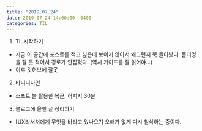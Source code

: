 ```yaml
---
title: "2019.07.24"
date: 2019-07-24 14:00:00 -0400
categories: TIL
---
```


1. TIL시작하기
* 지금 이 공간에 포스트를 적고 싶은데 보이지 않아서 왜그런지 쭉 돌아봤다. 폴더명을 잘 못 적어서 경로가 안잡혔다. (역시 가이드를 잘 읽어야...)
* 이후 깃허브에 잘못
2. 바디디자인
* 소프트 볼 활용한 복근, 허벅지 30분
3. 블로그에 올릴 글 정리하기
* [UX리서처에게 무엇을 바라고 있나요?] 오해가 없게 다시 첨삭하는 중이다.
